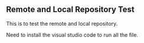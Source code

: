 ## Remote and Local Repository Test
This is to test the remote and local repository.

Need to install the visual studio code to run all the file.
